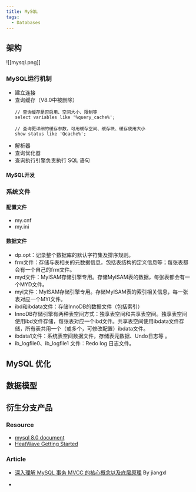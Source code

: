 ```yaml
---
title: MySQL
tags:
  - Databases
---
```


## 架构
![[mysql.png]]
### MySQL运行机制

- 建立连接
- 查询缓存（V8.0中被删除）
	```mysql
	// 查询缓存是否启用、空间大小、限制等
	select variables like '%query_cache%';
	
	// 查询更详细的缓存参数，可用缓存空间、缓存块、缓存使用大小
	show status like 'Qcache%';
	```
- 解析器
- 查询优化器
- 查询执行引擎负责执行 SQL 语句

#### MySQL开发
### 系统文件
#### 配置文件

- my.cnf
- my.ini
#### 数据文件

- dp.opt：记录整个数据库的默认字符集及排序规则。
- frm文件：存储与表相关的元数据信息，包括表结构的定义信息等；每张表都会有一个自己的frm文件。
- myd文件：MyISAM存储引擎专用。存储MyISAM表的数据，每张表都会有一个MYD文件。
- myi文件：MyISAM存储引擎专用。存储MyISAM表的索引相关信息，每一张表对应一个MYI文件。
- ibd和ibdata文件：存储InnoDB的数据文件（包括索引）
- InnoDB存储引擎有两种表空间方式：独享表空间和共享表空间。独享表空间使用ibd文件存储，每张表对应一个ibd文件。共享表空间使用ibdata文件存储，所有表共用一个（或多个，可修改配置）ibdata文件。
- ibdata1文件：系统表空间数据文件，存储表元数据、Undo日志等 。
- ib_logﬁle0、ib_logﬁle1 文件：Redo log 日志文件。


## MySQL 优化

## 数据模型

## 衍生分支产品




### Resource

- [mysql 8.0 document ](https://dev.mysql.com/doc/)
- [HeatWave Getting Started](https://docs.oracle.com/en-us/iaas/mysql-database/doc/getting-started.html)


### Article

- [深入理解 MySQL 事务 MVCC 的核心概念以及底层原理](https://xie.infoq.cn/article/9d109dd4e2304f6a217c08363) By jiangxl

- 